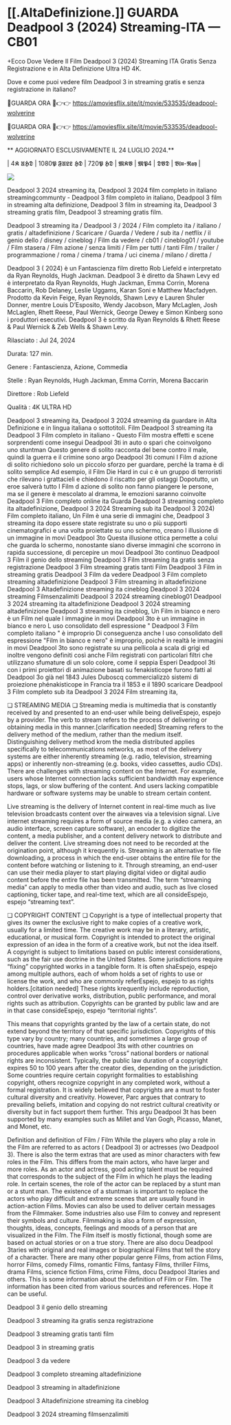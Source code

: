 # [[.AltaDefinizione.]] GUARDA Deadpool 3 (2024) Streaming-ITA — CB01 

+Ecco Dove Vedere Il Film Deadpool 3 (2024) Streaming ITA Gratis Senza Registrazione e in Alta Definizione Ultra HD 4K.

Dove e come puoi vedere film Deadpool 3 in streaming gratis e senza registrazione in italiano?

🔴GUARDA ORA 🔴👉👉 https://amoviesflix.site/it/movie/533535/deadpool-wolverine

🔴GUARDA ORA 🔴👉👉 https://amoviesflix.site/it/movie/533535/deadpool-wolverine

** AGGIORNATO ESCLUSIVAMENTE IL 24 LUGLIO 2024.**

| 4𝕶 𝖀𝕳𝕯 | 1080𝕻 𝕱𝖀𝕷𝕷 𝕳𝕯 | 720𝕻 𝕳𝕯 | 𝕸𝕶𝖁 | 𝕸𝕻4 | 𝕯𝖁𝕯 | 𝕭𝖑𝖚-𝕽𝖆𝖞 |

<p dir="auto"><a href="https://amoviesflix.site/it/movie/533535/deadpool-wolverine" rel="nofollow"><img src="https://camo.githubusercontent.com/917e6ed5c302499242165dcc02bdbce85c075fd21b35918eb9c0b771855261b8/68747470733a2f2f7374617469632e7769787374617469632e636f6d2f6d656469612f6232343966395f61646163386637306662336634356238383639313639366337376465313866337e6d76322e676966" style="max-width: 100%;"></a>
      <span>
        <a href="https://amoviesflix.site/it/movie/533535/deadpool-wolverine" rel="nofollow">
</a></span></p>

Deadpool 3 2024 streaming ita, Deadpool 3 2024 film completo in italiano streamingcommunty - Deadpool 3 film completo in italiano, Deadpool 3 film in streaming alta definizione, Deadpool 3 film in streaming ita, Deadpool 3 streaming gratis film, Deadpool 3 streaming gratis film.

Deadpool 3 streaming ita / Deadpool 3 / 2024 / Film completo ita / italiano / gratis / altadefinizione / Scaricare / Guarda / Vedere / sub ita / netflix / il genio dello / disney / cineblog / Film da vedere / cb01 / cineblog01 / youtube / Film stasera / Film azione / senza limiti / Film per tutti / tanti Film / trailer / programmazione / roma / cinema / trama / uci cinema / milano / diretta /

Deadpool 3 ( 2024) è un Fantascienza film diretto Rob Liefeld e interpretato da Ryan Reynolds, Hugh Jackman. Deadpool 3 è diretto da Shawn Levy ed è interpretato da Ryan Reynolds, Hugh Jackman, Emma Corrin, Morena Baccarin, Rob Delaney, Leslie Uggams, Karan Soni e Matthew Macfadyen. Prodotto da Kevin Feige, Ryan Reynolds, Shawn Levy e Lauren Shuler Donner, mentre Louis D’Esposito, Wendy Jacobson, Mary McLaglen, Josh McLaglen, Rhett Reese, Paul Wernick, George Dewey e Simon Kinberg sono i produttori esecutivi. Deadpool 3 è scritto da Ryan Reynolds & Rhett Reese & Paul Wernick & Zeb Wells & Shawn Levy.

Rilasciato : Jul 24, 2024

Durata: 127 min.

Genere : Fantascienza, Azione, Commedia

Stelle : Ryan Reynolds, Hugh Jackman, Emma Corrin, Morena Baccarin

Direttore : Rob Liefeld

Qualità : 4K ULTRA HD

Deadpool 3 streaming ita, Deadpool 3 2024 streaming da guardare in Alta Definizione e in lingua italiana o sottotitoli. Film Deadpool 3 streaming ita Deadpool 3 Film completo in italiano - Questo Film mostra effetti e scene sorprendenti come insegui Deadpool 3ti in auto o spari che coinvolgono uno stuntman Questo genere di solito racconta del bene contro il male, quindi la guerra e il crimine sono argo Deadpool 3ti comuni I Film d azione di solito richiedono solo un piccolo sforzo per guardare, perché la trama è di solito semplice Ad esempio, il Film Die Hard in cui c è un gruppo di terroristi che rilevano i grattacieli e chiedono il riscatto per gli ostaggi Dopotutto, un eroe salverà tutto I Film d azione di solito non fanno piangere le persone, ma se il genere è mescolato al dramma, le emozioni saranno coinvolte Deadpool 3 Film completo online ita Guarda Deadpool 3 streaming completo ita altadefinizione, Deadpool 3 2024 Streaming sub ita Deadpool 3 2024) Film completo italiano, Un Film è una serie di immagini che, Deadpool 3 streaming ita dopo essere state registrate su uno o più supporti cinematografici e una volta proiettate su uno schermo, creano l illusione di un immagine in movi Deadpool 3to Questa illusione ottica permette a colui che guarda lo schermo, nonostante siano diverse immagini che scorrono in rapida successione, di percepire un movi Deadpool 3to continuo Deadpool 3 Film il genio dello streaming Deadpool 3 Film streaming ita gratis senza registrazione Deadpool 3 Film streaming gratis tanti Film Deadpool 3 Film in streaming gratis Deadpool 3 Film da vedere Deadpool 3 Film completo streaming altadefinizione Deadpool 3 Film streaming in altadefinizione Deadpool 3 Altadefinizione streaming ita cineblog Deadpool 3 2024 streaming Filmsenzalimiti Deadpool 3 2024 streaming cineblog01 Deadpool 3 2024 streaming ita altadefinizione Deadpool 3 2024 streaming altadefinizione Deadpool 3 streaming ita cineblog, Un Film in bianco e nero è un Film nel quale l immagine in movi Deadpool 3to è un immagine in bianco e nero L uso consolidato dell espressione " Deadpool 3 Film completo italiano " è improprio Di conseguenza anche l uso consolidato dell espressione "Film in bianco e nero" è improprio, poiché in realtà le immagini in movi Deadpool 3to sono registrate su una pellicola a scala di grigi ed inoltre vengono definiti così anche Film registrati con particolari filtri che utilizzano sfumature di un solo colore, come il seppia Esperi Deadpool 3ti con i primi proiettori di animazione basati su fenakisticope furono fatti al Deadpool 3o già nel 1843 Jules Duboscq commercializzò sistemi di proiezione phénakisticope in Francia tra il 1853 e il 1890 scaricare Deadpool 3 Film completo sub ita Deadpool 3 2024 Film streaming ita,

❏ STREAMING MEDIA ❏ Streaming media is multimedia that is constantly received by and presented to an end-user while being deliveEspejo, espejo by a provider. The verb to stream refers to the process of delivering or obtaining media in this manner.[clarification needed] Streaming refers to the delivery method of the medium, rather than the medium itself. Distinguishing delivery method krom the media distributed applies specifically to telecommunications networks, as most of the delivery systems are either inherently streaming (e.g. radio, television, streaming apps) or inherently non-streaming (e.g. books, video cassettes, audio CDs). There are challenges with streaming content on the Internet. For example, users whose Internet connection lacks sufficient bandwidth may experience stops, lags, or slow buffering of the content. And users lacking compatible hardware or software systems may be unable to stream certain content.

Live streaming is the delivery of Internet content in real-time much as live television broadcasts content over the airwaves via a television signal. Live internet streaming requires a form of source media (e.g. a video camera, an audio interface, screen capture software), an encoder to digitize the content, a media publisher, and a content delivery network to distribute and deliver the content. Live streaming does not need to be recorded at the origination point, although it krequently is. Streaming is an alternative to file downloading, a process in which the end-user obtains the entire file for the content before watching or listening to it. Through streaming, an end-user can use their media player to start playing digital video or digital audio content before the entire file has been transmitted. The term “streaming media” can apply to media other than video and audio, such as live closed captioning, ticker tape, and real-time text, which are all consideEspejo, espejo “streaming text”.

❏ COPYRIGHT CONTENT ❏ Copyright is a type of intellectual property that gives its owner the exclusive right to make copies of a creative work, usually for a limited time. The creative work may be in a literary, artistic, educational, or musical form. Copyright is intended to protect the original expression of an idea in the form of a creative work, but not the idea itself. A copyright is subject to limitations based on public interest considerations, such as the fair use doctrine in the United States. Some jurisdictions require “fixing” copyrighted works in a tangible form. It is often shaEspejo, espejo among multiple authors, each of whom holds a set of rights to use or license the work, and who are commonly referEspejo, espejo to as rights holders.[citation needed] These rights krequently include reproduction, control over derivative works, distribution, public performance, and moral rights such as attribution. Copyrights can be granted by public law and are in that case consideEspejo, espejo “territorial rights”.

This means that copyrights granted by the law of a certain state, do not extend beyond the territory of that specific jurisdiction. Copyrights of this type vary by country; many countries, and sometimes a large group of countries, have made agree Deadpool 3ts with other countries on procedures applicable when works “cross” national borders or national rights are inconsistent. Typically, the public law duration of a copyright expires 50 to 100 years after the creator dies, depending on the jurisdiction. Some countries require certain copyright formalities to establishing copyright, others recognize copyright in any completed work, without a formal registration. It is widely believed that copyrights are a must to foster cultural diversity and creativity. However, Parc argues that contrary to prevailing beliefs, imitation and copying do not restrict cultural creativity or diversity but in fact support them further. This argu Deadpool 3t has been supported by many examples such as Millet and Van Gogh, Picasso, Manet, and Monet, etc.

Definition and definition of Film / Film While the players who play a role in the Film are referred to as actors ( Deadpool 3) or actresses (wo Deadpool 3). There is also the term extras that are used as minor characters with few roles in the Film. This differs from the main actors, who have larger and more roles. As an actor and actress, good acting talent must be required that corresponds to the subject of the Film in which he plays the leading role. In certain scenes, the role of the actor can be replaced by a stunt man or a stunt man. The existence of a stuntman is important to replace the actors who play difficult and extreme scenes that are usually found in action-action Films. Movies can also be used to deliver certain messages from the Filmmaker. Some industries also use Film to convey and represent their symbols and culture. Filmmaking is also a form of expression, thoughts, ideas, concepts, feelings and moods of a person that are visualized in the Film. The Film itself is mostly fictional, though some are based on actual stories or on a true story. There are also docu Deadpool 3taries with original and real images or biographical Films that tell the story of a character. There are many other popular genre Films, from action Films, horror Films, comedy Films, romantic Films, fantasy Films, thriller Films, drama Films, science fiction Films, crime Films, docu Deadpool 3taries and others. This is some information about the definition of Film or Film. The information has been cited from various sources and references. Hope it can be useful.

Deadpool 3 il genio dello streaming

Deadpool 3 streaming ita gratis senza registrazione

Deadpool 3 streaming gratis tanti film

Deadpool 3 in streaming gratis

Deadpool 3 da vedere

Deadpool 3 completo streaming altadefinizione

Deadpool 3 streaming in altadefinizione

Deadpool 3 Altadefinizione streaming ita cineblog

Deadpool 3 2024 streaming filmsenzalimiti
